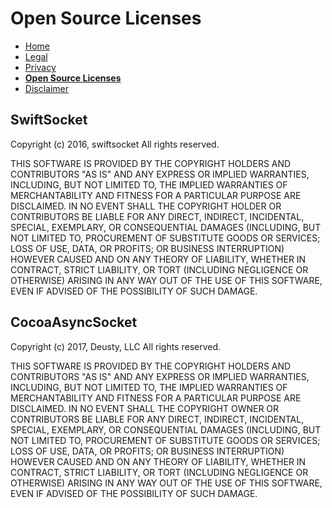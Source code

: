 # Open Source Licenses

- [Home](https://tomthetank46.github.io/Fly-by-Wire/index)
- [Legal](https://tomthetank46.github.io/Fly-by-Wire/contact)
- [Privacy](https://tomthetank46.github.io/Fly-by-Wire/privacy)
- **[Open Source Licenses](https://tomthetank46.github.io/Fly-by-Wire/licenses)**
- [Disclaimer](https://tomthetank46.github.io/Fly-by-Wire/disclaimer)

## SwiftSocket

Copyright (c) 2016, swiftsocket
All rights reserved.

THIS SOFTWARE IS PROVIDED BY THE COPYRIGHT HOLDERS AND CONTRIBUTORS "AS IS"
AND ANY EXPRESS OR IMPLIED WARRANTIES, INCLUDING, BUT NOT LIMITED TO, THE
IMPLIED WARRANTIES OF MERCHANTABILITY AND FITNESS FOR A PARTICULAR PURPOSE ARE
DISCLAIMED. IN NO EVENT SHALL THE COPYRIGHT HOLDER OR CONTRIBUTORS BE LIABLE
FOR ANY DIRECT, INDIRECT, INCIDENTAL, SPECIAL, EXEMPLARY, OR CONSEQUENTIAL
DAMAGES (INCLUDING, BUT NOT LIMITED TO, PROCUREMENT OF SUBSTITUTE GOODS OR
SERVICES; LOSS OF USE, DATA, OR PROFITS; OR BUSINESS INTERRUPTION) HOWEVER
CAUSED AND ON ANY THEORY OF LIABILITY, WHETHER IN CONTRACT, STRICT LIABILITY,
OR TORT (INCLUDING NEGLIGENCE OR OTHERWISE) ARISING IN ANY WAY OUT OF THE USE
OF THIS SOFTWARE, EVEN IF ADVISED OF THE POSSIBILITY OF SUCH DAMAGE.

## CocoaAsyncSocket

Copyright (c) 2017, Deusty, LLC
All rights reserved.

THIS SOFTWARE IS PROVIDED BY THE COPYRIGHT HOLDERS AND CONTRIBUTORS "AS IS" AND ANY EXPRESS OR IMPLIED WARRANTIES, INCLUDING, BUT NOT LIMITED TO, THE IMPLIED WARRANTIES OF MERCHANTABILITY AND FITNESS FOR A PARTICULAR PURPOSE ARE DISCLAIMED. IN NO EVENT SHALL THE COPYRIGHT OWNER OR CONTRIBUTORS BE LIABLE FOR ANY DIRECT, INDIRECT, INCIDENTAL, SPECIAL, EXEMPLARY, OR CONSEQUENTIAL DAMAGES (INCLUDING, BUT NOT LIMITED TO, PROCUREMENT OF SUBSTITUTE GOODS OR SERVICES; LOSS OF USE, DATA, OR PROFITS; OR BUSINESS INTERRUPTION) HOWEVER CAUSED AND ON ANY THEORY OF LIABILITY, WHETHER IN CONTRACT, STRICT LIABILITY, OR TORT (INCLUDING NEGLIGENCE OR OTHERWISE) ARISING IN ANY WAY OUT OF THE USE OF THIS SOFTWARE, EVEN IF ADVISED OF THE POSSIBILITY OF SUCH DAMAGE.
